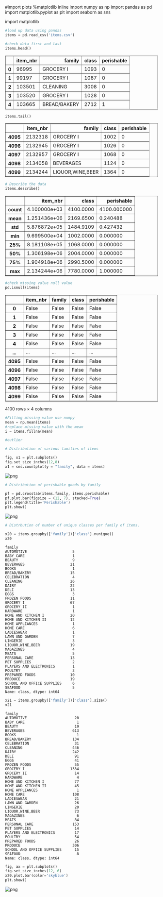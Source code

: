 
#import plots
%matplotlib inline
import numpy as np
import pandas as pd
import matplotlib.pyplot as plt
import seaborn as sns

import matplotlib



```python
#load up data using pandas
items = pd.read_csv('items.csv')

```


```python
#check data first and last
items.head()
```




<div>
<style scoped>
    .dataframe tbody tr th:only-of-type {
        vertical-align: middle;
    }

    .dataframe tbody tr th {
        vertical-align: top;
    }

    .dataframe thead th {
        text-align: right;
    }
</style>
<table border="1" class="dataframe">
  <thead>
    <tr style="text-align: right;">
      <th></th>
      <th>item_nbr</th>
      <th>family</th>
      <th>class</th>
      <th>perishable</th>
    </tr>
  </thead>
  <tbody>
    <tr>
      <th>0</th>
      <td>96995</td>
      <td>GROCERY I</td>
      <td>1093</td>
      <td>0</td>
    </tr>
    <tr>
      <th>1</th>
      <td>99197</td>
      <td>GROCERY I</td>
      <td>1067</td>
      <td>0</td>
    </tr>
    <tr>
      <th>2</th>
      <td>103501</td>
      <td>CLEANING</td>
      <td>3008</td>
      <td>0</td>
    </tr>
    <tr>
      <th>3</th>
      <td>103520</td>
      <td>GROCERY I</td>
      <td>1028</td>
      <td>0</td>
    </tr>
    <tr>
      <th>4</th>
      <td>103665</td>
      <td>BREAD/BAKERY</td>
      <td>2712</td>
      <td>1</td>
    </tr>
  </tbody>
</table>
</div>




```python
items.tail()
```




<div>
<style scoped>
    .dataframe tbody tr th:only-of-type {
        vertical-align: middle;
    }

    .dataframe tbody tr th {
        vertical-align: top;
    }

    .dataframe thead th {
        text-align: right;
    }
</style>
<table border="1" class="dataframe">
  <thead>
    <tr style="text-align: right;">
      <th></th>
      <th>item_nbr</th>
      <th>family</th>
      <th>class</th>
      <th>perishable</th>
    </tr>
  </thead>
  <tbody>
    <tr>
      <th>4095</th>
      <td>2132318</td>
      <td>GROCERY I</td>
      <td>1002</td>
      <td>0</td>
    </tr>
    <tr>
      <th>4096</th>
      <td>2132945</td>
      <td>GROCERY I</td>
      <td>1026</td>
      <td>0</td>
    </tr>
    <tr>
      <th>4097</th>
      <td>2132957</td>
      <td>GROCERY I</td>
      <td>1068</td>
      <td>0</td>
    </tr>
    <tr>
      <th>4098</th>
      <td>2134058</td>
      <td>BEVERAGES</td>
      <td>1124</td>
      <td>0</td>
    </tr>
    <tr>
      <th>4099</th>
      <td>2134244</td>
      <td>LIQUOR,WINE,BEER</td>
      <td>1364</td>
      <td>0</td>
    </tr>
  </tbody>
</table>
</div>




```python
# Describe the data
items.describe()
```




<div>
<style scoped>
    .dataframe tbody tr th:only-of-type {
        vertical-align: middle;
    }

    .dataframe tbody tr th {
        vertical-align: top;
    }

    .dataframe thead th {
        text-align: right;
    }
</style>
<table border="1" class="dataframe">
  <thead>
    <tr style="text-align: right;">
      <th></th>
      <th>item_nbr</th>
      <th>class</th>
      <th>perishable</th>
    </tr>
  </thead>
  <tbody>
    <tr>
      <th>count</th>
      <td>4.100000e+03</td>
      <td>4100.0000</td>
      <td>4100.000000</td>
    </tr>
    <tr>
      <th>mean</th>
      <td>1.251436e+06</td>
      <td>2169.6500</td>
      <td>0.240488</td>
    </tr>
    <tr>
      <th>std</th>
      <td>5.876872e+05</td>
      <td>1484.9109</td>
      <td>0.427432</td>
    </tr>
    <tr>
      <th>min</th>
      <td>9.699500e+04</td>
      <td>1002.0000</td>
      <td>0.000000</td>
    </tr>
    <tr>
      <th>25%</th>
      <td>8.181108e+05</td>
      <td>1068.0000</td>
      <td>0.000000</td>
    </tr>
    <tr>
      <th>50%</th>
      <td>1.306198e+06</td>
      <td>2004.0000</td>
      <td>0.000000</td>
    </tr>
    <tr>
      <th>75%</th>
      <td>1.904918e+06</td>
      <td>2990.5000</td>
      <td>0.000000</td>
    </tr>
    <tr>
      <th>max</th>
      <td>2.134244e+06</td>
      <td>7780.0000</td>
      <td>1.000000</td>
    </tr>
  </tbody>
</table>
</div>




```python
#check missing value null value
pd.isnull(items)
```




<div>
<style scoped>
    .dataframe tbody tr th:only-of-type {
        vertical-align: middle;
    }

    .dataframe tbody tr th {
        vertical-align: top;
    }

    .dataframe thead th {
        text-align: right;
    }
</style>
<table border="1" class="dataframe">
  <thead>
    <tr style="text-align: right;">
      <th></th>
      <th>item_nbr</th>
      <th>family</th>
      <th>class</th>
      <th>perishable</th>
    </tr>
  </thead>
  <tbody>
    <tr>
      <th>0</th>
      <td>False</td>
      <td>False</td>
      <td>False</td>
      <td>False</td>
    </tr>
    <tr>
      <th>1</th>
      <td>False</td>
      <td>False</td>
      <td>False</td>
      <td>False</td>
    </tr>
    <tr>
      <th>2</th>
      <td>False</td>
      <td>False</td>
      <td>False</td>
      <td>False</td>
    </tr>
    <tr>
      <th>3</th>
      <td>False</td>
      <td>False</td>
      <td>False</td>
      <td>False</td>
    </tr>
    <tr>
      <th>4</th>
      <td>False</td>
      <td>False</td>
      <td>False</td>
      <td>False</td>
    </tr>
    <tr>
      <th>...</th>
      <td>...</td>
      <td>...</td>
      <td>...</td>
      <td>...</td>
    </tr>
    <tr>
      <th>4095</th>
      <td>False</td>
      <td>False</td>
      <td>False</td>
      <td>False</td>
    </tr>
    <tr>
      <th>4096</th>
      <td>False</td>
      <td>False</td>
      <td>False</td>
      <td>False</td>
    </tr>
    <tr>
      <th>4097</th>
      <td>False</td>
      <td>False</td>
      <td>False</td>
      <td>False</td>
    </tr>
    <tr>
      <th>4098</th>
      <td>False</td>
      <td>False</td>
      <td>False</td>
      <td>False</td>
    </tr>
    <tr>
      <th>4099</th>
      <td>False</td>
      <td>False</td>
      <td>False</td>
      <td>False</td>
    </tr>
  </tbody>
</table>
<p>4100 rows × 4 columns</p>
</div>




```python
#Filling missing value use numpy
mean = np.mean(items)
#replace missing value with the mean
i = items.fillna(mean)
```


```python
#outlier

```


```python
# Distribution of various families of items

fig, x1 = plt.subplots()
fig.set_size_inches(12,8)
x1 = sns.countplot(y = "family", data = items)
```


![png](output_8_0.png)



```python
# Distribution of perishable goods by family

pf = pd.crosstab(items.family, items.perishable)
pf.plot.bar(figsize = (12, 7), stacked=True)
plt.legend(title='Perishable')
plt.show()
```


![png](output_9_0.png)



```python
# Distrbution of number of unique classes per family of items.

x20 = items.groupby(['family'])['class'].nunique()
x20
```




    family
    AUTOMOTIVE                     5
    BABY CARE                      1
    BEAUTY                         9
    BEVERAGES                     21
    BOOKS                          1
    BREAD/BAKERY                  15
    CELEBRATION                    4
    CLEANING                      26
    DAIRY                         22
    DELI                          13
    EGGS                           3
    FROZEN FOODS                  11
    GROCERY I                     67
    GROCERY II                     1
    HARDWARE                       1
    HOME AND KITCHEN I            20
    HOME AND KITCHEN II           12
    HOME APPLIANCES                1
    HOME CARE                      6
    LADIESWEAR                     1
    LAWN AND GARDEN                7
    LINGERIE                       3
    LIQUOR,WINE,BEER              19
    MAGAZINES                      4
    MEATS                          5
    PERSONAL CARE                 13
    PET SUPPLIES                   2
    PLAYERS AND ELECTRONICS        1
    POULTRY                        3
    PREPARED FOODS                10
    PRODUCE                       19
    SCHOOL AND OFFICE SUPPLIES     6
    SEAFOOD                        5
    Name: class, dtype: int64




```python
x21 = items.groupby(['family'])['class'].size()
x21
```




    family
    AUTOMOTIVE                      20
    BABY CARE                        1
    BEAUTY                          19
    BEVERAGES                      613
    BOOKS                            1
    BREAD/BAKERY                   134
    CELEBRATION                     31
    CLEANING                       446
    DAIRY                          242
    DELI                            91
    EGGS                            41
    FROZEN FOODS                    55
    GROCERY I                     1334
    GROCERY II                      14
    HARDWARE                         4
    HOME AND KITCHEN I              77
    HOME AND KITCHEN II             45
    HOME APPLIANCES                  1
    HOME CARE                      108
    LADIESWEAR                      21
    LAWN AND GARDEN                 26
    LINGERIE                        20
    LIQUOR,WINE,BEER                73
    MAGAZINES                        6
    MEATS                           84
    PERSONAL CARE                  153
    PET SUPPLIES                    14
    PLAYERS AND ELECTRONICS         17
    POULTRY                         54
    PREPARED FOODS                  26
    PRODUCE                        306
    SCHOOL AND OFFICE SUPPLIES      15
    SEAFOOD                          8
    Name: class, dtype: int64




```python
fig, ax = plt.subplots()
fig.set_size_inches(12, 6)
x20.plot.bar(color='skyblue')
plt.show()
```


![png](output_12_0.png)



```python

```
